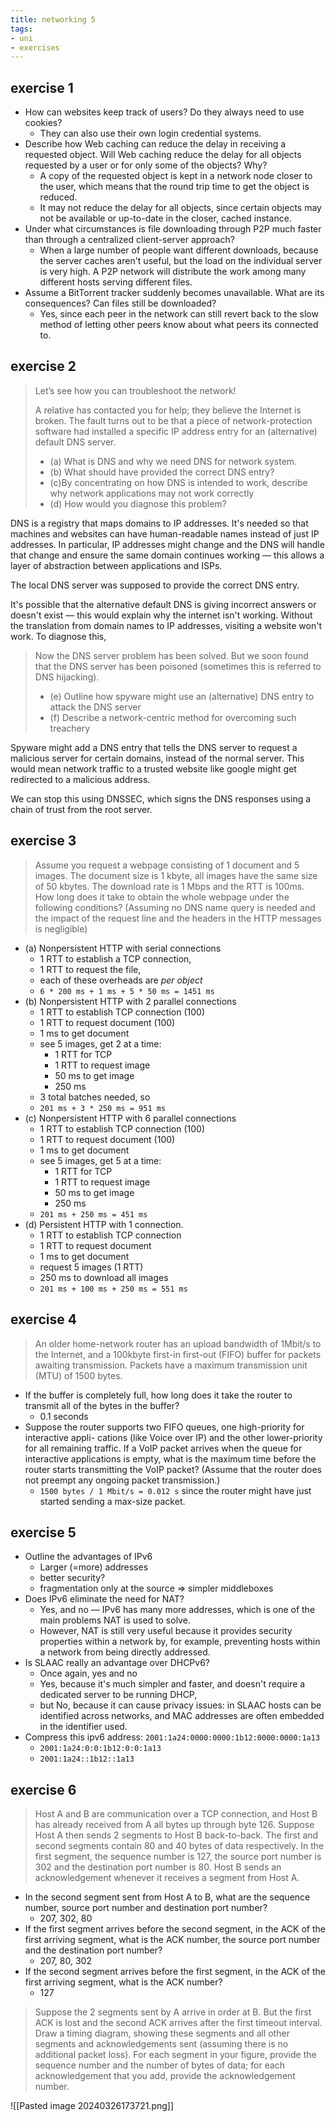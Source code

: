 ```yaml
---
title: networking 5
tags:
- uni
- exercises
---
```

## exercise 1

- How can websites keep track of users? Do they always need to use cookies?
	- They can also use their own login credential systems.
- Describe how Web caching can reduce the delay in receiving a requested object. Will Web caching reduce the delay for all objects requested by a user or for only some of the objects? Why?
	- A copy of the requested object is kept in a network node closer to the user, which means that the round trip time to get the object is reduced.
	- It may not reduce the delay for all objects, since certain objects may not be available or up-to-date in the closer, cached instance.
- Under what circumstances is file downloading through P2P much faster than through a centralized client-server approach?
	- When a large number of people want different downloads, because the server caches aren't useful, but the load on the individual server is very high. A P2P network will distribute the work among many different hosts serving different files.
- Assume a BitTorrent tracker suddenly becomes unavailable. What are its consequences? Can files still be downloaded?
	- Yes, since each peer in the network can still revert back to the slow method of letting other peers know about what peers its connected to. 

## exercise 2
> Let’s see how you can troubleshoot the network!
> 
> A relative has contacted you for help; they believe the Internet is broken. The fault turns out to be that a piece of network-protection software had installed a specific IP address entry for an (alternative) default DNS server.
> - (a) What is DNS and why we need DNS for network system.
> - (b) What should have provided the correct DNS entry?
> - (c)By concentrating on how DNS is intended to work, describe why network applications may not work correctly
> - (d) How would you diagnose this problem?

DNS is a registry that maps domains to IP addresses. It's needed so that machines and websites can have human-readable names instead of just IP addresses. In particular, IP addresses might change and the DNS will handle that change and ensure the same domain continues working — this allows a layer of abstraction between applications and ISPs.

The local DNS server was supposed to provide the correct DNS entry.

It's possible that the alternative default DNS is giving incorrect answers or doesn't exist — this would explain why the internet isn't working. Without the translation from domain names to IP addresses, visiting a website won't work. To diagnose this, 

> Now the DNS server problem has been solved. But we soon found that the DNS server has been poisoned (sometimes this is referred to DNS hijacking).
> - (e) Outline how spyware might use an (alternative) DNS entry to attack the DNS server
> - (f) Describe a network-centric method for overcoming such treachery

Spyware might add a DNS entry that tells the DNS server to request a malicious server for certain domains, instead of the normal server. This would mean network traffic to a trusted website like google might get redirected to a malicious address.

We can stop this using DNSSEC, which signs the DNS responses using a chain of trust from the root server.

## exercise 3
> Assume you request a webpage consisting of 1 document and 5 images. The document size is 1 kbyte, all images have the same size of 50 kbytes. The download rate is 1 Mbps and the RTT is 100ms. How long does it take to obtain the whole webpage under the following conditions? (Assuming no DNS name query is needed and the impact of the request line and the headers in the HTTP messages is negligible)

- (a) Nonpersistent HTTP with serial connections
	- 1 RTT to establish a TCP connection,
	- 1 RTT to request the file,
	- each of these overheads are *per object*
	- `6 * 200 ms + 1 ms + 5 * 50 ms = 1451 ms`
- (b) Nonpersistent HTTP with 2 parallel connections
	- 1 RTT to establish TCP connection (100)
	- 1 RTT to request document (100)
	- 1 ms to get document
	- see 5 images, get 2 at a time:
		- 1 RTT for TCP
		- 1 RTT to request image
		- 50 ms to get image
		- 250 ms
	- 3 total batches needed, so
	- `201 ms + 3 * 250 ms = 951 ms`
- (c) Nonpersistent HTTP with 6 parallel connections
	- 1 RTT to establish TCP connection (100)
	- 1 RTT to request document (100)
	- 1 ms to get document
	- see 5 images, get 5 at a time:
		- 1 RTT for TCP
		- 1 RTT to request image
		- 50 ms to get image
		- 250 ms
	- `201 ms + 250 ms = 451 ms`
- (d) Persistent HTTP with 1 connection.
	- 1 RTT to establish TCP connection
	- 1 RTT to request document
	- 1 ms to get document
	- request 5 images (1 RTT)
	- 250 ms to download all images
	- `201 ms + 100 ms + 250 ms = 551 ms`

## exercise 4
> An older home-network router has an upload bandwidth of 1Mbit/s to the Internet, and a 100kbyte first-in first-out (FIFO) buffer for packets awaiting transmission. Packets have a maximum transmission unit (MTU) of 1500 bytes.


- If the buffer is completely full, how long does it take the router to transmit all of the bytes in the buffer?
	- 0.1 seconds
- Suppose the router supports two FIFO queues, one high-priority for interactive appli- cations (like Voice over IP) and the other lower-priority for all remaining traffic. If a VoIP packet arrives when the queue for interactive applications is empty, what is the maximum time before the router starts transmitting the VoIP packet? (Assume that the router does not preempt any ongoing packet transmission.)
	- `1500 bytes / 1 Mbit/s = 0.012 s` since the router might have just started sending a max-size packet.

## exercise 5

- Outline the advantages of IPv6 
	- Larger (=more) addresses
	- better security?
	- fragmentation only at the source => simpler middleboxes
- Does IPv6 eliminate the need for NAT?  
	- Yes, and no — IPv6 has many more addresses, which is one of the main problems NAT is used to solve. 
	- However, NAT is still very useful because it provides security properties within a network by, for example, preventing hosts within a network from being directly addressed.
- Is SLAAC really an advantage over DHCPv6?  
	- Once again, yes and no
	- Yes, because it's much simpler and faster, and doesn't require a dedicated server to be running DHCP,
	- but No, because it can cause privacy issues: in SLAAC hosts can be identified across networks, and MAC addresses are often embedded in the identifier used.
- Compress this ipv6 address: `2001:1a24:0000:0000:1b12:0000:0000:1a13`
	- `2001:1a24:0:0:1b12:0:0:1a13`
	- `2001:1a24::1b12::1a13`

## exercise 6
> Host A and B are communication over a TCP connection, and Host B has already received from A all bytes up through byte 126. Suppose Host A then sends 2 segments to Host B back-to-back. The first and second segments contain 80 and 40 bytes of data respectively. In the first segment, the sequence number is 127, the source port number is 302 and the destination port number is 80. Host B sends an acknowledgement whenever it receives a segment from Host A.

- In the second segment sent from Host A to B, what are the sequence number, source port number and destination port number?
	- 207, 302, 80
- If the first segment arrives before the second segment, in the ACK of the first arriving segment, what is the ACK number, the source port number and the destination port number?
	- 207, 80, 302
- If the second segment arrives before the first segment, in the ACK of the first arriving segment, what is the ACK number?
	- 127

> Suppose the 2 segments sent by A arrive in order at B. But the first ACK is lost and the second ACK arrives after the first timeout interval. Draw a timing diagram, showing these segments and all other segments and acknowledgements sent (assuming there is no additional packet loss). For each segment in your figure, provide the sequence number and the number of bytes of data; for each acknowledgement that you add, provide the acknowledgement number.

![[Pasted image 20240326173721.png]]